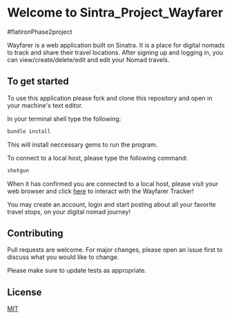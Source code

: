 
# Welcome to Sintra_Project_Wayfarer

#flatironPhase2project


Wayfarer is a web application built on Sinatra. It is a place for digital nomads to track and share their travel locations. After signing up and logging in, you can view/create/delete/edit and edit your Nomad travels.

## To get started

To use this application please fork and clone this repository and open in your machine's text editor.

In your terminal shell type the following:

```bash
bundle install
```
This will install neccessary gems to run the program.

To connect to a local host, please type the following command:

```bash
shotgun
```

When it has confirmed you are connected to a local host, please visit your web browser and click [here](http://localhost:9393/) to interact with the Wayfarer Tracker! 

You may create an account, login and start posting about all your favorite travel stops, on your digital nomad journey!

## Contributing
Pull requests are welcome. For major changes, please open an issue first to discuss what you would like to change.

Please make sure to update tests as appropriate.

## License
[MIT](https://choosealicense.com/licenses/mit/)